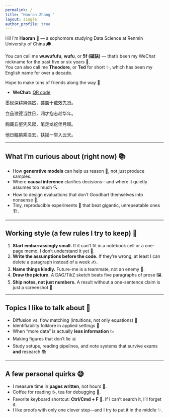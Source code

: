 ```yaml
---
permalink: /
title: "Haoran Zhang "
layout: single
author_profile: true
---
```


Hi! I’m **Haoran** 👋 — a sophomore studying Data Science at Renmin University of China 🎓.  

You can call me **wuwufufu**, **wufu**, or **5f (碔砆)** — that’s been my WeChat nickname for the past five or six years 📱.  
You can also call me **Theodore**, or **Ted** for short ✨, which has been my English name for over a decade.  

Hope to make tons of friends along the way 🤝

- **WeChat:** [QR code](bff4e509c0f9aacc0de631b3ffa8276b.jpg)

墨砚深耕岂偶然，芸窗十载效先贤。

立品滋德当胜日，润才抱志趁华年。

胸藏丘壑凭风起，笔走龙蛇伴月眠。

他日鲲鹏乘浪去，扶摇一举入云天。

---

## What I’m curious about (right now) 📚
- How **generative models** can help us reason 🧠, not just produce samples.  
- Where **causal inference** clarifies decisions—and where it quietly assumes too much 🔍.  
- How to design evaluations that don’t Goodhart themselves into nonsense 🎯.  
- Tiny, reproducible experiments 🧪 that beat gigantic, unrepeatable ones 🏗️.

---

## Working style (a few rules I try to keep) 📝
1. **Start embarrassingly small.** If it can’t fit in a notebook cell or a one-page memo, I don’t understand it yet 🐣.  
2. **Write the assumptions before the code.** If they’re wrong, at least I can delete a paragraph instead of a week ✍️.  
3. **Name things kindly.** Future-me is a teammate, not an enemy 🤗.  
4. **Draw the picture.** A DAG/TikZ sketch beats five paragraphs of prose 🖼️.  
5. **Ship notes, not just numbers.** A result without a one-sentence claim is just a screenshot 📮.

---

## Topics I like to talk about 💬
- Diffusion vs. flow matching (intuitions, not only equations) 🔬  
- Identifiability folklore in applied settings 🧩  
- When “more data” is actually **less information** 📉  
- Making figures that don’t lie 📊  
- Study setups, reading pipelines, and note systems that survive exams **and** research 📚

---

## A few personal quirks 😅
- I measure time in **pages written**, not hours 📖.  
- Coffee for reading ☕, tea for debugging 🍵.  
- Favorite keyboard shortcut: **Ctrl/Cmd + F** 🔎. If I can’t search it, I’ll forget it.  
- I like proofs with only one clever step—and I try to put it in the middle ✨.


